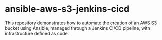 # ansible-aws-s3-jenkins-cicd
This repository demonstrates how to automate the creation of an AWS S3 bucket using Ansible, managed through a Jenkins CI/CD pipeline, with infrastructure defined as code.
